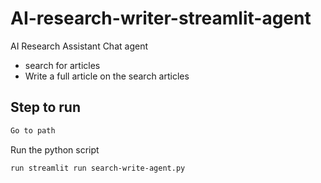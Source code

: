 # AI-research-writer-streamlit-agent
AI Research Assistant Chat agent
- search for articles
- Write a full article on the search articles

## Step to run

```sh
Go to path
```

Run the python script
```sh
run streamlit run search-write-agent.py
```


